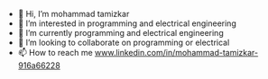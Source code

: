 - 👋 Hi, I’m mohammad tamizkar
- 👀 I’m interested in programming and electrical engineering
- 🌱 I’m currently programming and electrical engineering
- 💞️ I’m looking to collaborate on programming or electrical
- 📫 How to reach me www.linkedin.com/in/mohammad-tamizkar-916a66228 

<!---
mohammadtamizkar/mohammadtamizkar is a ✨ special ✨ repository because its `README.md` (this file) appears on your GitHub profile.
You can click the Preview link to take a look at your changes.
--->
